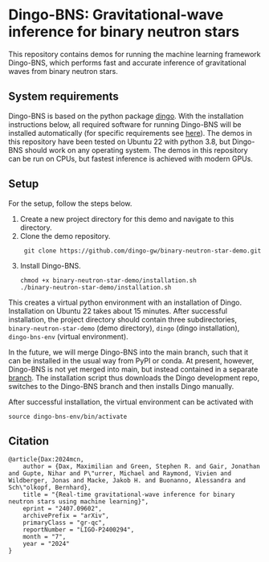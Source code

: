 # Dingo-BNS: Gravitational-wave inference for binary neutron stars 

This repository contains demos for running the machine learning framework Dingo-BNS, 
which performs fast and accurate inference of gravitational waves from binary neutron 
stars.


## System requirements

Dingo-BNS is based on the python package [dingo](https://github.com/dingo-gw/dingo). 
With the installation instructions below, all required software for running Dingo-BNS 
will be installed automatically (for specific requirements see 
[here](https://github.com/dingo-gw/dingo/blob/bns_add_dingo_pipe_max/pyproject.toml)). 
The demos in this repository have been tested on Ubuntu 22 with python 3.8, but Dingo-BNS 
should work on any operating system. The demos in this repository can be run on CPUs, 
but fastest inference is achieved with modern GPUs.


## Setup

For the setup, follow the steps below.

1. Create a new project directory for this demo and navigate to this directory.
2. Clone the demo repository.
   ```shell
    git clone https://github.com/dingo-gw/binary-neutron-star-demo.git
   ```
3. Install Dingo-BNS.
    ```shell
    chmod +x binary-neutron-star-demo/installation.sh 
    ./binary-neutron-star-demo/installation.sh
    ```

This creates a virtual python environment with an installation of Dingo. 
Installation on Ubuntu 22 takes about 15 minutes.
After successful installation, the project directory should contain three subdirectories, 
`binary-neutron-star-demo` (demo directory), `dingo` (dingo installation), 
`dingo-bns-env` (virtual environment).

In the future, we will merge Dingo-BNS into the main branch, such that it can be 
installed in the usual way from PyPI or conda. At present, however, Dingo-BNS is not yet 
merged into main, but instead contained in a separate 
[branch](https://github.com/dingo-gw/dingo/tree/bns_add_dingo_pipe_max). The 
installation script thus downloads the Dingo development repo, switches to the 
Dingo-BNS branch and then installs Dingo manually. 

After successful installation, the virtual environment can be activated with 
```shell
source dingo-bns-env/bin/activate
```


## Citation
```
@article{Dax:2024mcn,
    author = {Dax, Maximilian and Green, Stephen R. and Gair, Jonathan and Gupte, Nihar and P\"urrer, Michael and Raymond, Vivien and Wildberger, Jonas and Macke, Jakob H. and Buonanno, Alessandra and Sch\"olkopf, Bernhard},
    title = "{Real-time gravitational-wave inference for binary neutron stars using machine learning}",
    eprint = "2407.09602",
    archivePrefix = "arXiv",
    primaryClass = "gr-qc",
    reportNumber = "LIGO-P2400294",
    month = "7",
    year = "2024"
}
```
